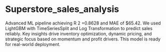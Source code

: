 # Superstore_sales_analysis
Advanced ML pipeline achieving R  2  =0.8628 and MAE of $65.42. We used LightGBM with TimeSeriesSplit and Log Transformation to predict sales reliably. Key insights drive inventory optimization, dynamic pricing, and strategic focus based on momentum and profit drivers. This model is ready for real-world deployment.

